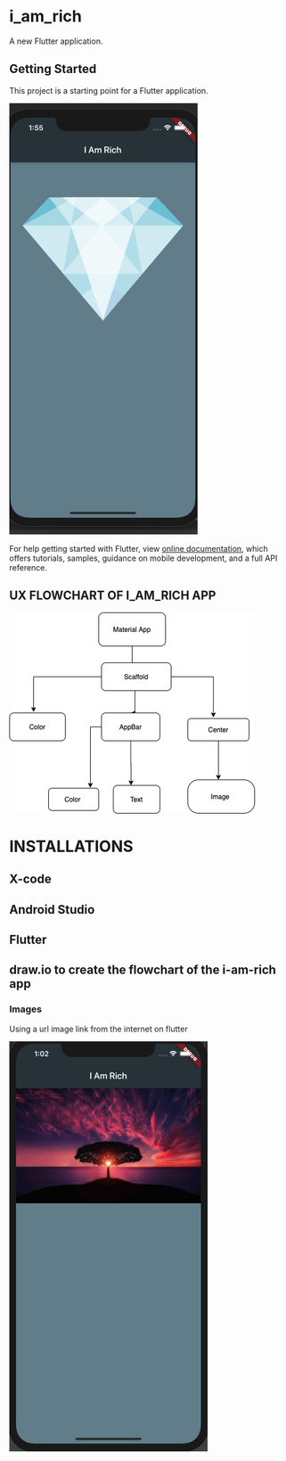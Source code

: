 # i_am_rich

A new Flutter application.

## Getting Started

This project is a starting point for a Flutter application.


![](images/addedDiamond.png)



For help getting started with Flutter, view 
[online documentation](https://flutter.dev/docs), which offers tutorials,
samples, guidance on mobile development, and a full API reference.

## UX FLOWCHART OF I_AM_RICH APP

  ![](images/i_am_rich_structure.png)
  
  

# INSTALLATIONS
## X-code


## Android Studio 


## Flutter 


## draw.io to create the flowchart of the i-am-rich app


   ### Images 

 Using a url image link from the internet on flutter 
 
 
   ![](images/addedImage.png)






